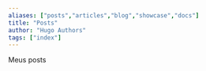 ```yaml
---
aliases: ["posts","articles","blog","showcase","docs"]
title: "Posts"
author: "Hugo Authors"
tags: ["index"]
---
```


Meus posts